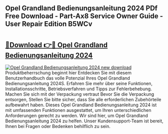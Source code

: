 ## Opel Grandland Bedienungsanleitung 2024 PDf Free Download - Part-Ax8 Service Owner Guide - User Repair Edition B5WCv

# <h2><a href="http://df3hk1.blite.top/?on=Opel+Grandland+Bedienungsanleitung+2024">🔗Download 👉🔴 Opel Grandland Bedienungsanleitung 2024</a></h2>

[![Opel Grandland Bedienungsanleitung 2024 new download](https://i.imgur.com/lujVjoI.png)](http://df3hk1.blite.top/?on=Opel+Grandland+Bedienungsanleitung+2024)
Produktbeherrschung beginnt hier Entdecken Sie mit diesem Benutzerhandbuch das volle Potenzial Ihres Opel Grandland Bedienungsanleitung 2024S. Erfahren Sie mehr über seine Funktionen, Installationsschritte, Betriebsverfahren und Tipps zur Fehlerbehebung. Machen Sie sich mit der Verpackung vertraut Bevor Sie die Verpackung entsorgen, Stellen Sie bitte sicher, dass Sie alle erforderlichen Zubehörteile aufbewahrt haben. Dieses Opel Grandland Bedienungsanleitung 2024 ist mit umfassenden Funktionen ausgestattet, um Ihren unterschiedlichen Anforderungen gerecht zu werden. Wir sind hier, um Opel Grandland Bedienungsanleitung 2024 zu helfen. Unser Kundensupport-Team ist bereit, Ihnen bei Fragen oder Bedenken behilflich zu sein.
